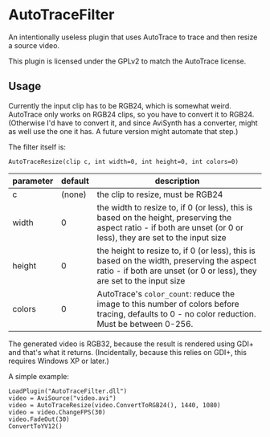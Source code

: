 AutoTraceFilter
===============

An intentionally useless plugin that uses AutoTrace to trace and then resize a
source video.

This plugin is licensed under the GPLv2 to match the AutoTrace license.

Usage
-----

Currently the input clip has to be RGB24, which is somewhat weird. AutoTrace
only works on RGB24 clips, so you have to convert it to RGB24. (Otherwise I'd
have to convert it, and since AviSynth has a converter, might as well use the
one it has. A future version might automate that step.)

The filter itself is:

`AutoTraceResize(clip c, int width=0, int height=0, int colors=0)`

| parameter | default | description
|-----------|---------|-------------------------
| c         | (none)  | the clip to resize, must be RGB24
| width     | 0       | the width to resize to, if 0 (or less), this is based on the height, preserving the aspect ratio - if both are unset (or 0 or less), they are set to the input size
| height    | 0       | the height to resize to, if 0 (or less), this is based on the width, preserving the aspect ratio - if both are unset (or 0 or less), they are set to the input size
| colors    | 0       | AutoTrace's `color_count`: reduce the image to this number of colors before tracing, defaults to 0 - no color reduction. Must be between 0-256.

The generated video is RGB32, because the result is rendered using GDI+ and
that's what it returns. (Incidentally, because this relies on GDI+, this
requires Windows XP or later.)

A simple example:

    LoadPlugin("AutoTraceFilter.dll")
    video = AviSource("video.avi")
    video = AutoTraceResize(video.ConvertToRGB24(), 1440, 1080)
    video = video.ChangeFPS(30)
    video.FadeOut(30)
    ConvertToYV12()
